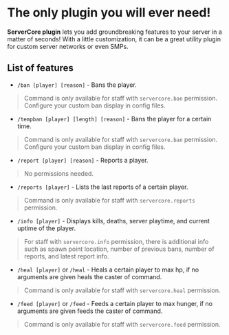 # The only plugin you will ever need!

**ServerCore plugin** lets you add groundbreaking features to your server in a matter of seconds! With a little customization, it can be a great utility plugin for custom server networks or even SMPs.

## List of features

- `/ban [player] [reason]` - Bans the player.
> Command is only available for staff with `servercore.ban` permission. Configure your custom ban display in config files.

- `/tempban [player] [length] [reason]` - Bans the player for a certain time.
> Command is only available for staff with `servercore.ban` permission. Configure your custom ban display in config files.

- `/report [player] [reason]` - Reports a player.
> No permissions needed.

- `/reports [player]` - Lists the last reports of a certain player.
> Command is only available for staff with `servercore.reports` permission.

- `/info [player]` - Displays kills, deaths, server playtime, and current uptime of the player. 
> For staff with `servercore.info` permission, there is additional info such as spawn point location, number of previous bans, number of reports, and latest report info. 

- `/heal [player]` or `/heal` - Heals a certain player to max hp, if no arguments are given heals the caster of command.
> Command is only available for staff with `servercore.heal` permission.

- `/feed [player]` or `/feed` - Feeds a certain player to max hunger, if no arguments are given feeds the caster of command.
> Command is only available for staff with `servercore.feed` permission.
